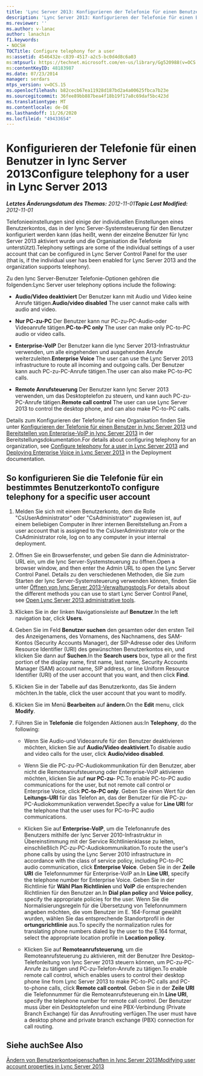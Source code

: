```yaml
---
title: 'Lync Server 2013: Konfigurieren der Telefonie für einen Benutzer'
description: 'Lync Server 2013: Konfigurieren der Telefonie für einen Benutzer.'
ms.reviewer: ''
ms.author: v-lanac
author: lanachin
f1.keywords:
- NOCSH
TOCTitle: Configure telephony for a user
ms:assetid: 4546432e-c839-4517-a2c5-bc0d4d8c6a03
ms:mtpsurl: https://technet.microsoft.com/en-us/library/Gg520988(v=OCS.15)
ms:contentKeyID: 48183987
ms.date: 07/23/2014
manager: serdars
mtps_version: v=OCS.15
ms.openlocfilehash: b82cecb67ea11928d187bd2a4a00625fbca7b23e
ms.sourcegitcommit: 36fee89bb887bea4f18b19f17a8c69daf5bc423d
ms.translationtype: MT
ms.contentlocale: de-DE
ms.lasthandoff: 11/26/2020
ms.locfileid: "49433654"
---
```

# <a name="configure-telephony-for-a-user-in-lync-server-2013"></a><span data-ttu-id="21d89-103">Konfigurieren der Telefonie für einen Benutzer in lync Server 2013</span><span class="sxs-lookup"><span data-stu-id="21d89-103">Configure telephony for a user in Lync Server 2013</span></span>

<div data-xmlns="http://www.w3.org/1999/xhtml">

<div class="topic" data-xmlns="http://www.w3.org/1999/xhtml" data-msxsl="urn:schemas-microsoft-com:xslt" data-cs="https://msdn.microsoft.com/">

<div data-asp="https://msdn2.microsoft.com/asp">



</div>

<div id="mainSection">

<div id="mainBody"><span data-ttu-id="21d89-104">

<span> </span></span><span class="sxs-lookup"><span data-stu-id="21d89-104">

<span> </span></span></span>

<span data-ttu-id="21d89-105">_**Letztes Änderungsdatum des Themas:** 2012-11-01_</span><span class="sxs-lookup"><span data-stu-id="21d89-105">_**Topic Last Modified:** 2012-11-01_</span></span>

<span data-ttu-id="21d89-106">Telefonieeinstellungen sind einige der individuellen Einstellungen eines Benutzerkontos, das in der lync Server-Systemsteuerung für den Benutzer konfiguriert werden kann (das heißt, wenn der einzelne Benutzer für lync Server 2013 aktiviert wurde und die Organisation die Telefonie unterstützt).</span><span class="sxs-lookup"><span data-stu-id="21d89-106">Telephony settings are some of the individual settings of a user account that can be configured in Lync Server Control Panel for the user (that is, if the individual user has been enabled for Lync Server 2013 and the organization supports telephony).</span></span>

<span data-ttu-id="21d89-107">Zu den lync Server-Benutzer Telefonie-Optionen gehören die folgenden:</span><span class="sxs-lookup"><span data-stu-id="21d89-107">Lync Server user telephony options include the following:</span></span>

  - <span data-ttu-id="21d89-108">**Audio/Video deaktiviert**   Der Benutzer kann mit Audio und Video keine Anrufe tätigen.</span><span class="sxs-lookup"><span data-stu-id="21d89-108">**Audio/video disabled**   The user cannot make calls with audio and video.</span></span>

  - <span data-ttu-id="21d89-109">**Nur PC-zu-PC**   Der Benutzer kann nur PC-zu-PC-Audio-oder Videoanrufe tätigen.</span><span class="sxs-lookup"><span data-stu-id="21d89-109">**PC-to-PC only**   The user can make only PC-to-PC audio or video calls.</span></span>

  - <span data-ttu-id="21d89-110">**Enterprise-VoIP**   Der Benutzer kann die lync Server 2013-Infrastruktur verwenden, um alle eingehenden und ausgehenden Anrufe weiterzuleiten.</span><span class="sxs-lookup"><span data-stu-id="21d89-110">**Enterprise Voice**   The user can use the Lync Server 2013 infrastructure to route all incoming and outgoing calls.</span></span> <span data-ttu-id="21d89-111">Der Benutzer kann auch PC-zu-PC-Anrufe tätigen.</span><span class="sxs-lookup"><span data-stu-id="21d89-111">The user can also make PC-to-PC calls.</span></span>

  - <span data-ttu-id="21d89-112">**Remote Anrufsteuerung**   Der Benutzer kann lync Server 2013 verwenden, um das Desktoptelefon zu steuern, und kann auch PC-zu-PC-Anrufe tätigen.</span><span class="sxs-lookup"><span data-stu-id="21d89-112">**Remote call control**   The user can use Lync Server 2013 to control the desktop phone, and can also make PC-to-PC calls.</span></span>

<span data-ttu-id="21d89-113">Details zum Konfigurieren der Telefonie für eine Organisation finden Sie unter [Konfigurieren der Telefonie für einen Benutzer in lync Server 2013](lync-server-2013-configure-telephony-for-a-user.md) und [Bereitstellen von Enterprise-VoIP in lync Server 2013](lync-server-2013-deploying-enterprise-voice.md) in der Bereitstellungsdokumentation.</span><span class="sxs-lookup"><span data-stu-id="21d89-113">For details about configuring telephony for an organization, see [Configure telephony for a user in Lync Server 2013](lync-server-2013-configure-telephony-for-a-user.md) and [Deploying Enterprise Voice in Lync Server 2013](lync-server-2013-deploying-enterprise-voice.md) in the Deployment documentation.</span></span>

<div>

## <a name="to-configure-telephony-for-a-specific-user-account"></a><span data-ttu-id="21d89-114">So konfigurieren Sie die Telefonie für ein bestimmtes Benutzerkonto</span><span class="sxs-lookup"><span data-stu-id="21d89-114">To configure telephony for a specific user account</span></span>

1.  <span data-ttu-id="21d89-115">Melden Sie sich mit einem Benutzerkonto, dem die Rolle "CsUserAdministrator" oder "CsAdministrator" zugewiesen ist, auf einem beliebigen Computer in Ihrer internen Bereitstellung an.</span><span class="sxs-lookup"><span data-stu-id="21d89-115">From a user account that is assigned to the CsUserAdministrator role or the CsAdministrator role, log on to any computer in your internal deployment.</span></span>

2.  <span data-ttu-id="21d89-116">Öffnen Sie ein Browserfenster, und geben Sie dann die Administrator-URL ein, um die lync Server-Systemsteuerung zu öffnen.</span><span class="sxs-lookup"><span data-stu-id="21d89-116">Open a browser window, and then enter the Admin URL to open the Lync Server Control Panel.</span></span> <span data-ttu-id="21d89-117">Details zu den verschiedenen Methoden, die Sie zum Starten der lync Server-Systemsteuerung verwenden können, finden Sie unter [Öffnen von lync Server 2013-Verwaltungstools](lync-server-2013-open-lync-server-administrative-tools.md).</span><span class="sxs-lookup"><span data-stu-id="21d89-117">For details about the different methods you can use to start Lync Server Control Panel, see [Open Lync Server 2013 administrative tools](lync-server-2013-open-lync-server-administrative-tools.md).</span></span>

3.  <span data-ttu-id="21d89-118">Klicken Sie in der linken Navigationsleiste auf **Benutzer**.</span><span class="sxs-lookup"><span data-stu-id="21d89-118">In the left navigation bar, click **Users**.</span></span>

4.  <span data-ttu-id="21d89-119">Geben Sie im Feld **Benutzer suchen** den gesamten oder den ersten Teil des Anzeigenamens, des Vornamens, des Nachnamens, des SAM-Kontos (Security Accounts Manager), der SIP-Adresse oder des Uniform Resource Identifier (URI) des gewünschten Benutzerkontos ein, und klicken Sie dann auf **Suchen**.</span><span class="sxs-lookup"><span data-stu-id="21d89-119">In the **Search users** box, type all or the first portion of the display name, first name, last name, Security Accounts Manager (SAM) account name, SIP address, or line Uniform Resource Identifier (URI) of the user account that you want, and then click **Find**.</span></span>

5.  <span data-ttu-id="21d89-120">Klicken Sie in der Tabelle auf das Benutzerkonto, das Sie ändern möchten.</span><span class="sxs-lookup"><span data-stu-id="21d89-120">In the table, click the user account that you want to modify.</span></span>

6.  <span data-ttu-id="21d89-121">Klicken Sie im Menü **Bearbeiten** auf **ändern**.</span><span class="sxs-lookup"><span data-stu-id="21d89-121">On the **Edit** menu, click **Modify**.</span></span>

7.  <span data-ttu-id="21d89-122">Führen Sie in **Telefonie** die folgenden Aktionen aus:</span><span class="sxs-lookup"><span data-stu-id="21d89-122">In **Telephony**, do the following:</span></span>
    
      - <span data-ttu-id="21d89-123">Wenn Sie Audio-und Videoanrufe für den Benutzer deaktivieren möchten, klicken Sie auf **Audio/Video deaktiviert**.</span><span class="sxs-lookup"><span data-stu-id="21d89-123">To disable audio and video calls for the user, click **Audio/video disabled**.</span></span>
    
      - <span data-ttu-id="21d89-124">Wenn Sie die PC-zu-PC-Audiokommunikation für den Benutzer, aber nicht die Remoteanrufsteuerung oder Enterprise-VoIP aktivieren möchten, klicken Sie auf **nur PC-zu-** PC.</span><span class="sxs-lookup"><span data-stu-id="21d89-124">To enable PC-to-PC audio communications for the user, but not remote call control or Enterprise Voice, click **PC-to-PC only**.</span></span> <span data-ttu-id="21d89-125">Geben Sie einen Wert für den **Leitungs-URI** für das Telefon an, das der Benutzer für die PC-zu-PC-Audiokommunikation verwendet.</span><span class="sxs-lookup"><span data-stu-id="21d89-125">Specify a value for **Line URI** for the telephone that the user uses for PC-to-PC audio communications.</span></span>
    
      - <span data-ttu-id="21d89-126">Klicken Sie auf **Enterprise-VoIP**, um die Telefonanrufe des Benutzers mithilfe der lync Server 2010-Infrastruktur in Übereinstimmung mit der Service Richtlinienklasse zu leiten, einschließlich PC-zu-PC-Audiokommunikation.</span><span class="sxs-lookup"><span data-stu-id="21d89-126">To route the user's phone calls by using the Lync Server 2010 infrastructure in accordance with the class of service policy, including PC-to-PC audio communication, click **Enterprise Voice**.</span></span> <span data-ttu-id="21d89-127">Geben Sie in der **Zeile URI** die Telefonnummer für Enterprise-VoIP an.</span><span class="sxs-lookup"><span data-stu-id="21d89-127">In **Line URI**, specify the telephone number for Enterprise Voice.</span></span> <span data-ttu-id="21d89-128">Geben Sie in der Richtlinie für **Wähl Plan Richtlinien** und **VoIP** die entsprechenden Richtlinien für den Benutzer an.</span><span class="sxs-lookup"><span data-stu-id="21d89-128">In **Dial plan policy** and **Voice policy**, specify the appropriate policies for the user.</span></span> <span data-ttu-id="21d89-129">Wenn Sie die Normalisierungsregeln für die Übersetzung von Telefonnummern angeben möchten, die vom Benutzer im E. 164-Format gewählt wurden, wählen Sie das entsprechende Standortprofil in der **ortungsrichtlinie** aus.</span><span class="sxs-lookup"><span data-stu-id="21d89-129">To specify the normalization rules for translating phone numbers dialed by the user to the E.164 format, select the appropriate location profile in **Location policy**.</span></span>
    
      - <span data-ttu-id="21d89-130">Klicken Sie auf **Remoteanrufsteuerung**, um die Remoteanrufsteuerung zu aktivieren, mit der Benutzer Ihre Desktop-Telefonleitung von lync Server 2013 steuern können, um PC-zu-PC-Anrufe zu tätigen und PC-zu-Telefon-Anrufe zu tätigen.</span><span class="sxs-lookup"><span data-stu-id="21d89-130">To enable remote call control, which enables users to control their desktop phone line from Lync Server 2013 to make PC-to-PC calls and PC-to-phone calls, click **Remote call control**.</span></span> <span data-ttu-id="21d89-131">Geben Sie in der **Zeile URI** die Telefonnummer für die Remoteanrufsteuerung ein.</span><span class="sxs-lookup"><span data-stu-id="21d89-131">In **Line URI**, specify the telephone number for remote call control.</span></span> <span data-ttu-id="21d89-132">Der Benutzer muss über ein Desktoptelefon und eine PBX-Verbindung (Private Branch Exchange) für das Anrufrouting verfügen.</span><span class="sxs-lookup"><span data-stu-id="21d89-132">The user must have a desktop phone and private branch exchange (PBX) connection for call routing.</span></span>

</div>

<div>

## <a name="see-also"></a><span data-ttu-id="21d89-133">Siehe auch</span><span class="sxs-lookup"><span data-stu-id="21d89-133">See Also</span></span>


[<span data-ttu-id="21d89-134">Ändern von Benutzerkontoeigenschaften in lync Server 2013</span><span class="sxs-lookup"><span data-stu-id="21d89-134">Modifying user account properties in Lync Server 2013</span></span>](lync-server-2013-modifying-user-account-properties.md)  
  

<span data-ttu-id="21d89-135"></div>

</div>

<span> </span>

</div>

</div>

</span><span class="sxs-lookup"><span data-stu-id="21d89-135"></div>

</div>

<span> </span>

</div>

</div>

</span></span></div>

